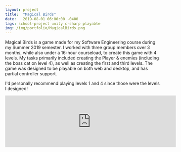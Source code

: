 ```yaml
---
layout: project
title:  "Magical Birds"
date:   2019-08-01 06:00:00 -0400
tags: school-project unity c-sharp playable
img: /img/portfolio/MagicalBirds.png
---
```


Magical Birds is a game made for my Software Engineering course during my Summer 2019 semester. I worked with three group members over 3 months, while also under a 16-hour courseload, to create this game with 4 levels. My tasks primarily included creating the Player & enemies (including the boss cat on level 4), as well as creating the first and third levels. The game was designed to be playable on both web and desktop, and has partial controller support.

I'd personally recommend playing levels 1 and 4 since those were the levels I designed!

<iframe frameborder="0" src="https://itch.io/embed/708719?dark=true" width="552" height="167"><a href="https://swiimii.itch.io/magical-birds">Magical Birds by swiimii</a></iframe>